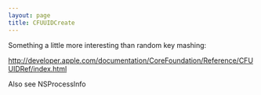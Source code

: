 ```yaml
---
layout: page
title: CFUUIDCreate
---
```


Something a little more interesting than random key mashing:

http://developer.apple.com/documentation/CoreFoundation/Reference/CFUUIDRef/index.html

Also see NSProcessInfo

